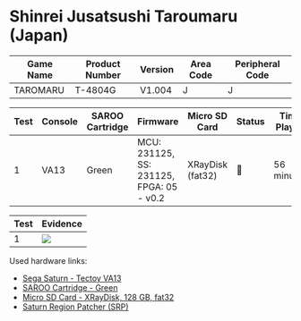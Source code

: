 # Shinrei Jusatsushi Taroumaru (Japan)

| Game Name | Product Number | Version | Area Code | Peripheral Code |
| --------- | -------------- | ------- | --------- | --------------- |
| TAROMARU  | T-4804G        | V1.004  | J         | J               |

| Test | Console | SAROO Cartridge | Firmware                                 | Micro SD Card    | Status | Time Played |
| ---- | ------- | --------------- | ---------------------------------------- | ---------------- | ------ | ----------- |
| 1    | VA13    | Green           | MCU: 231125, SS: 231125, FPGA: 05 - v0.2 | XRayDisk (fat32) | :100:  | 56 minutes  |

| Test | Evidence                                                                                         |
| ---- | ------------------------------------------------------------------------------------------------ |
| 1    | [![](https://img.youtube.com/vi/RzHp3JTSVI4/0.jpg)](https://www.youtube.com/watch?v=RzHp3JTSVI4) |

Used hardware links:

- [Sega Saturn - Tectoy VA13](../../../../Info/Consoles/VA13/README.md)
- [SAROO Cartridge - Green](../../../../Info/Cartridges/RetroGameParadiseStore/1.32F/README.md)
- [Micro SD Card - XRayDisk, 128 GB, fat32](../../../../Info/SdCards/XRayDisk/128GB/fat32/README.md)
- [Saturn Region Patcher (SRP)](https://segaxtreme.net/resources/saturn-region-patcher.81/download)
